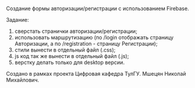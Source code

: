 Создание формы авторизации/регистрации с использованием Firebase.

Задание:
1) сверстать странички авторизации/регистрации;
2) использовать маршрутизацию (по /login отображать страницу Авторизации, а по /registration - страницу Регистрации);
3) стили вынести в отдельный файл (.css);
4) js код так же вынести в отдельный файл (.js);
5) верстку делать только для desktop версии.

Создано в рамках проекта Цифровая кафедра ТулГУ.
Мшецян Николай Михайлович.

